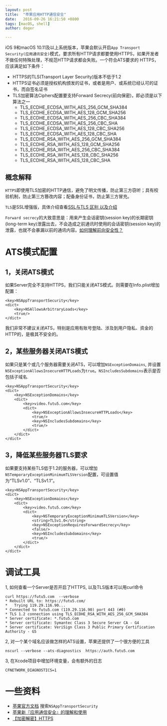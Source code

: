 ```yaml
---
layout: post
title:  "苹果应用HTTP通信安全"
date:   2016-09-26 16:21:50 +0800
tags: [macOS, shell]
author: deger

---
```



iOS 9和macOS 10.11及以上系统版本，苹果会默认开启`App Transport Security(应用通讯安全)`模式，要求所有HTTP请求都要使用HTTPS，如果开发者不做任何特殊处理，不规范HTTP请求都会失败。一个符合ATS要求的 HTTPS，应该满足如下条件：

- HTTPS的TLS(Transport Layer Security)版本不低于1.2
- HTTPS证书必须是授权机构颁发的证书，或者是用户、或系统已经认可的证书，而自签名证书
- TLS加密算法Ciphers配置要支持Forward Secrecy(前向保密)，即必须是以下算法之一
	- TLS_ECDHE_ECDSA_WITH_AES_256_GCM_SHA384	
	- TLS_ECDHE_ECDSA_WITH_AES_128_GCM_SHA256
	- TLS_ECDHE_ECDSA_WITH_AES_256_CBC_SHA384
	- TLS_ECDHE_ECDSA_WITH_AES_256_CBC_SHA
	- TLS_ECDHE_ECDSA_WITH_AES_128_CBC_SHA256
	- TLS_ECDHE_ECDSA_WITH_AES_128_CBC_SHA
	- TLS_ECDHE_RSA_WITH_AES_256_GCM_SHA384
	- TLS_ECDHE_RSA_WITH_AES_128_GCM_SHA256
	- TLS_ECDHE_RSA_WITH_AES_256_CBC_SHA384
	- TLS_ECDHE_RSA_WITH_AES_128_CBC_SHA256
	- TLS_ECDHE_RSA_WITH_AES_128_CBC_SHA

## 概念解释

`HTTPS`即使用TLS加密的HTTP通信，避免了明文传播，防止第三方窃听；具有校验机制，防止第三方篡改内容；配备身份证书，防止第三方冒充。

`TLS`是SSL增强版，具体介绍查看[SSL与TLS 区别 以及介绍](http://hengstart.iteye.com/blog/840561) 

`Forward secrecy`的大致意思是：用来产生会话密钥(session key)的长期密钥(long-term key)泄露出去，不会造成之前通讯时使用的会话密钥(session key)的泄露，也就不会暴漏以前的通讯内容。[如何理解前向安全性？](https://www.zhihu.com/question/45203206)


# ATS模式配置

## 1，关闭ATS模式

如果Server完全不支持HTTPS，我们只能关闭ATS模式。则需要在Info.plist增加配置：

	<key>NSAppTransportSecurity</key>
	<dict>
		<key>NSAllowsArbitraryLoads</key>
		<true/>
	</dict>
	
我们非常不建议关闭ATS，特别是应用有账号登陆、涉及到用户隐私、资金的HTTP的，是极其不安全的。


## 2，某些服务器关闭ATS模式

如果只是某个或几个服务器需要关闭ATS，可以增加`NSExceptionDomains`, 并设置`NSExceptionAllowsInsecureHTTPLoads`为`true`。`NSIncludesSubdomains`表示是否包括子域名.

	<key>NSAppTransportSecurity</key>
	<dict>
		<key>NSExceptionDomains</key>
		<dict>
			<key>video.futu5.com</key>
			<dict>
				<key>NSExceptionAllowsInsecureHTTPLoads</key>
				<true/>
				<key>NSIncludesSubdomains</key>
				<true/>
			</dict>
		</dict>
	</dict>

## 3，降低某些服务器TLS要求

如果要支持某些TLS低于1.2的服务器，可以增加`NSTemporaryExceptionMinimumTLSVersion`配置，可设置值为“TLSv1.0”、“TLSv1.1”。

	<key>NSAppTransportSecurity</key>
	<dict>
		<key>NSExceptionDomains</key>
		<dict>
			<key>video.futu5.com</key>
			<dict>
				<key>NSTemporaryExceptionMinimumTLSVersion</key>
				<string>TLSv1.0</string>
				<key>NSExceptionRequiresForwardSecrecy</key>
				<false/>
				<key>NSIncludesSubdomains</key>
				<true/>
			</dict>
		</dict>
	</dict>

# 调试工具

1, 如何查看一个Server是否开启了HTTPS, 以及TLS版本可以用curl命令

	curl https://futu5.com  --verbose 
	* Rebuilt URL to: https://futu5.com/
	*   Trying 119.29.116.90...
	* Connected to futu5.com (119.29.116.90) port 443 (#0)
	* TLS 1.2 connection using TLS_ECDHE_RSA_WITH_AES_256_GCM_SHA384
	* Server certificate: *.futu5.com
	* Server certificate: Symantec Class 3 Secure Server CA - G4
	* Server certificate: VeriSign Class 3 Public Primary Certification Authority - G5
	
	

2, 对一个某个域名应该做怎样的ATS设置，苹果还提供了一个很方便的工具

	nscurl --verbose --ats-diagnostics  https://auth.futu5.com

3, 在Xcode项目中增加环境变量，会有额外的日志

	CFNETWORK_DIAGNOSTICS=1


# 一些资料

- [苹果官方文档](https://developer.apple.com/library/mac/documentation/General/Reference/InfoPlistKeyReference/Articles/CocoaKeys.html) 搜索`NSAppTransportSecurity`
- [苹果新『应用通信安全』的理解和使用](http://www.cocoachina.com/cms/wap.php?action=article&id=12650)
- [【加密解密】HTTPS](http://www.jianshu.com/p/8351917ba539)